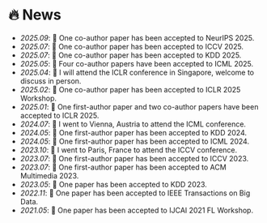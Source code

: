 # 🔥 News
- *2025.09*: 🎉 One co-author paper has been accepted to NeurIPS 2025.
- *2025.07*: 🎉 One co-author paper has been accepted to ICCV 2025.
- *2025.07*: 🎉 One co-author paper has been accepted to KDD 2025.
- *2025.05*: 🎉 Four co-author papers have been accepted to ICML 2025.
- *2025.04*: 🥳 I will attend the ICLR conference in Singapore, welcome to discuss in person.
- *2025.02*: 🎉 One co-author paper has been accepted to ICLR 2025 Workshop.
- *2025.01*: 🎉 One first-author paper and two co-author papers have been accepted to ICLR 2025.
- *2024.07*: 🥳 I went to Vienna, Austria to attend the ICML conference.
- *2024.05*: 🎉 One first-author paper has been accepted to KDD 2024.
- *2024.05*: 🎉 One first-author paper has been accepted to ICML 2024.
- *2023.10*: 🥳 I went to Paris, France to attend the ICCV conference.
- *2023.07*: 🎉 One first-author paper has been accepted to ICCV 2023.
- *2023.07*: 🎉 One first-author paper has been accepted to ACM Multimedia 2023.
- *2023.05*: 🎉 One paper has been accepted to KDD 2023.
- *2022.11*: 🎉 One paper has been accepted to IEEE Transactions on Big Data.
- *2021.05*: 🎉 One paper has been accepted to IJCAI 2021 FL Workshop.

